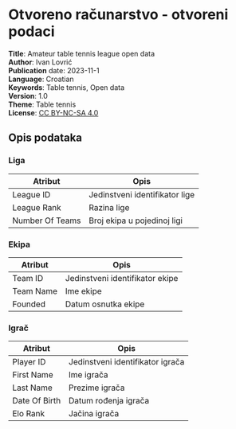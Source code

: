 # Otvoreno računarstvo - otvoreni podaci

**Title**: Amateur table tennis league open data<br>
**Author**: Ivan Lovrić<br>
**Publication** date: 2023-11-1<br>
**Language**: Croatian<br>
**Keywords**: Table tennis, Open data<br>
**Version**: 1.0<br>
**Theme**: Table tennis<br>
**License**: [CC BY-NC-SA 4.0](https://creativecommons.org/licenses/by-nc-sa/4.0/deed.en)<br>

## Opis podataka

### Liga

| Atribut         | Opis                            |
|-----------------|---------------------------------|
| League ID       | Jedinstveni identifikator lige |
| League Rank     | Razina lige                     |
| Number Of Teams | Broj ekipa u pojedinoj ligi     |

### Ekipa

| Atribut   | Opis                            |
|-----------|---------------------------------|
| Team ID   | Jedinstveni identifikator ekipe |
| Team Name | Ime ekipe                       |
| Founded   | Datum osnutka ekipe             |

### Igrač

| Atribut       | Opis                             |
|---------------|----------------------------------|
| Player ID     | Jedinstveni identifikator igrača |
| First Name    | Ime igrača                       |
| Last Name     | Prezime igrača                   |
| Date Of Birth | Datum rođenja igrača             |
| Elo Rank      | Jačina igrača                    |


